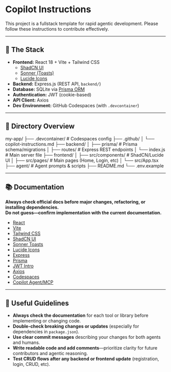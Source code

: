 # Copilot Instructions

This project is a fullstack template for rapid agentic development. Please follow these instructions to contribute effectively.

---

## 🚀 The Stack

- **Frontend:** React 18 + Vite + Tailwind CSS
  - [ShadCN UI](https://ui.shadcn.com/docs)
  - [Sonner (Toasts)](https://ui.shadcn.com/docs/components/sonner)
  - [Lucide Icons](https://lucide.dev)
- **Backend:** Express.js (REST API, `backend/`)
- **Database:** SQLite via [Prisma ORM](https://www.prisma.io/docs)
- **Authentication:** JWT (cookie-based)
- **API Client:** Axios
- **Dev Environment:** GitHub Codespaces (with `.devcontainer`)

---

## 📁 Directory Overview

my-app/
├── .devcontainer/ # Codespaces config
├── .github/
│ └── copilot-instructions.md
├── backend/
│ ├── prisma/ # Prisma schema/migrations
│ ├── routes/ # Express REST endpoints
│ └── index.js # Main server file
├── frontend/
│ ├── src/components/ # ShadCN/Lucide UI
│ ├── src/pages/ # Main pages (Home, Login, etc)
│ └── src/App.tsx
├── agent/ # Agent prompts & scripts
├── README.md
└── .env.example

---

## 📚 Documentation

**Always check official docs before major changes, refactoring, or installing dependencies.**  
**Do not guess—confirm implementation with the current documentation.**

- [React](https://react.dev/)
- [Vite](https://vitejs.dev/guide/)
- [Tailwind CSS](https://tailwindcss.com/docs/installation)
- [ShadCN UI](https://ui.shadcn.com/docs)
- [Sonner Toasts](https://ui.shadcn.com/docs/components/sonner)
- [Lucide Icons](https://lucide.dev)
- [Express](https://expressjs.com/)
- [Prisma](https://www.prisma.io/docs)
- [JWT Intro](https://jwt.io/introduction)
- [Axios](https://axios-http.com/)
- [Codespaces](https://docs.github.com/en/codespaces)
- [Copilot Agent/MCP](https://docs.github.com/en/copilot/customizing-copilot/extending-copilot-chat-with-mcp)

---

## 🧠 Useful Guidelines

- **Always check the documentation** for each tool or library before implementing or changing code.
- **Double-check breaking changes or updates** (especially for dependencies in `package.json`).
- **Use clear commit messages** describing your changes for both agents and humans.
- **Write readable code and add comments**—prioritize clarity for future contributors and agentic reasoning.
- **Test CRUD flows after any backend or frontend update** (registration, login, CRUD, etc).
